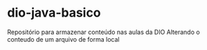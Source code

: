 # dio-java-basico
Repositório para armazenar conteúdo nas aulas da DIO
Alterando o conteudo de um arquivo de forma local
